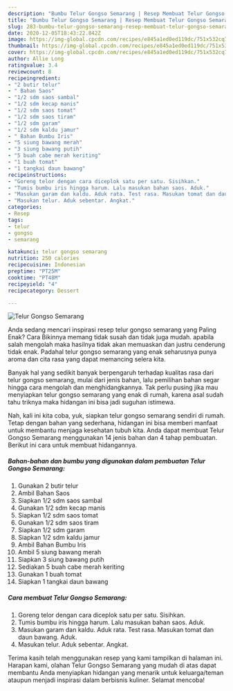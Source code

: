 ```yaml
---
description: "Bumbu Telur Gongso Semarang | Resep Membuat Telur Gongso Semarang Yang Bisa Manjain Lidah"
title: "Bumbu Telur Gongso Semarang | Resep Membuat Telur Gongso Semarang Yang Bisa Manjain Lidah"
slug: 283-bumbu-telur-gongso-semarang-resep-membuat-telur-gongso-semarang-yang-bisa-manjain-lidah
date: 2020-12-05T18:43:22.842Z
image: https://img-global.cpcdn.com/recipes/e845a1ed0ed119dc/751x532cq70/telur-gongso-semarang-foto-resep-utama.jpg
thumbnail: https://img-global.cpcdn.com/recipes/e845a1ed0ed119dc/751x532cq70/telur-gongso-semarang-foto-resep-utama.jpg
cover: https://img-global.cpcdn.com/recipes/e845a1ed0ed119dc/751x532cq70/telur-gongso-semarang-foto-resep-utama.jpg
author: Allie Long
ratingvalue: 3.4
reviewcount: 8
recipeingredient:
- "2 butir telur"
- " Bahan Saos"
- "1/2 sdm saos sambal"
- "1/2 sdm kecap manis"
- "1/2 sdm saos tomat"
- "1/2 sdm saos tiram"
- "1/2 sdm garam"
- "1/2 sdm kaldu jamur"
- " Bahan Bumbu Iris"
- "5 siung bawang merah"
- "3 siung bawang putih"
- "5 buah cabe merah keriting"
- "1 buah tomat"
- "1 tangkai daun bawang"
recipeinstructions:
- "Goreng telor dengan cara diceplok satu per satu. Sisihkan."
- "Tumis bumbu iris hingga harum. Lalu masukan bahan saos. Aduk."
- "Masukan garam dan kaldu. Aduk rata. Test rasa. Masukan tomat dan daun bawang. Aduk."
- "Masukan telur. Aduk sebentar. Angkat."
categories:
- Resep
tags:
- telur
- gongso
- semarang

katakunci: telur gongso semarang 
nutrition: 250 calories
recipecuisine: Indonesian
preptime: "PT25M"
cooktime: "PT48M"
recipeyield: "4"
recipecategory: Dessert

---
```



![Telur Gongso Semarang](https://img-global.cpcdn.com/recipes/e845a1ed0ed119dc/751x532cq70/telur-gongso-semarang-foto-resep-utama.jpg)

Anda sedang mencari inspirasi resep telur gongso semarang yang Paling Enak? Cara Bikinnya memang tidak susah dan tidak juga mudah. apabila salah mengolah maka hasilnya tidak akan memuaskan dan justru cenderung tidak enak. Padahal telur gongso semarang yang enak seharusnya punya aroma dan cita rasa yang dapat memancing selera kita.



Banyak hal yang sedikit banyak berpengaruh terhadap kualitas rasa dari telur gongso semarang, mulai dari jenis bahan, lalu pemilihan bahan segar hingga cara mengolah dan menghidangkannya. Tak perlu pusing jika mau menyiapkan telur gongso semarang yang enak di rumah, karena asal sudah tahu triknya maka hidangan ini bisa jadi suguhan istimewa.


Nah, kali ini kita coba, yuk, siapkan telur gongso semarang sendiri di rumah. Tetap dengan bahan yang sederhana, hidangan ini bisa memberi manfaat untuk membantu menjaga kesehatan tubuh kita. Anda dapat membuat Telur Gongso Semarang menggunakan 14 jenis bahan dan 4 tahap pembuatan. Berikut ini cara untuk membuat hidangannya.

<!--inarticleads1-->

##### Bahan-bahan dan bumbu yang digunakan dalam pembuatan Telur Gongso Semarang:

1. Gunakan 2 butir telur
1. Ambil  Bahan Saos
1. Siapkan 1/2 sdm saos sambal
1. Gunakan 1/2 sdm kecap manis
1. Siapkan 1/2 sdm saos tomat
1. Gunakan 1/2 sdm saos tiram
1. Siapkan 1/2 sdm garam
1. Siapkan 1/2 sdm kaldu jamur
1. Ambil  Bahan Bumbu Iris
1. Ambil 5 siung bawang merah
1. Siapkan 3 siung bawang putih
1. Sediakan 5 buah cabe merah keriting
1. Gunakan 1 buah tomat
1. Siapkan 1 tangkai daun bawang




<!--inarticleads2-->

##### Cara membuat Telur Gongso Semarang:

1. Goreng telor dengan cara diceplok satu per satu. Sisihkan.
1. Tumis bumbu iris hingga harum. Lalu masukan bahan saos. Aduk.
1. Masukan garam dan kaldu. Aduk rata. Test rasa. Masukan tomat dan daun bawang. Aduk.
1. Masukan telur. Aduk sebentar. Angkat.




Terima kasih telah menggunakan resep yang kami tampilkan di halaman ini. Harapan kami, olahan Telur Gongso Semarang yang mudah di atas dapat membantu Anda menyiapkan hidangan yang menarik untuk keluarga/teman ataupun menjadi inspirasi dalam berbisnis kuliner. Selamat mencoba!
